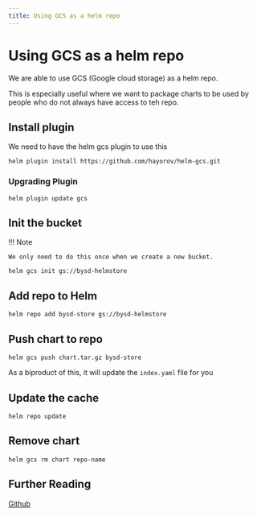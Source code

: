 ```yaml
---
title: Using GCS as a helm repo
---
```


# Using GCS as a helm repo

We are able to use GCS (Google cloud storage) as a helm repo.

This is especially useful where we want to package charts to be used by people who do not
always have access to teh repo.

## Install plugin

We need to have the helm gcs plugin to use this

```shell
helm plugin install https://github.com/hayorov/helm-gcs.git
```

### Upgrading Plugin

```shell
helm plugin update gcs
```

## Init the bucket

!!! Note

    We only need to do this once when we create a new bucket.

```shell
helm gcs init gs://bysd-helmstore
```

## Add repo to Helm

```shell
helm repo add bysd-store gs://bysd-helmstore
```

## Push chart to repo

```shell
helm gcs push chart.tar.gz bysd-store
```

As a biproduct of this, it will update the `index.yaml` file for you

## Update the cache

```shell
helm repo update
```

## Remove chart

```shell
helm gcs rm chart repo-name
```

## Further Reading

[Github](https://github.com/hayorov/helm-gcs)
